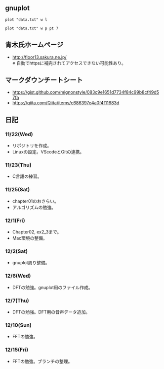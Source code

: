 ## gnuplot
```
plot "data.txt" w l
```
```
plot "data.txt" w p pt 7
```
## 青木氏ホームページ
- <http://floor13.sakura.ne.jp/>  
※ 自動でhttpsに補完されてアクセスできない可能性あり。


## マークダウンチートシート
- https://gist.github.com/mignonstyle/083c9e1651d7734f84c99b8cf49d57fa
- <https://qiita.com/Qiita/items/c686397e4a0f4f11683d>  


## 日記
### 11/22(Wed)
- リポジトリを作成。
- Linuxの設定。VScodeとGitの連携。

### 11/23(Thu)
- C言語の練習。


### 11/25(Sat)
- chapter01のおさらい。
- アルゴリズムの勉強。

### 12/1(Fri)
- Chapter02, ex2_3まで。
- Mac環境の整備。

### 12/2(Sat)
- gnuplot周り整備。

### 12/6(Wed)
- DFTの勉強。gnuplot用のファイル作成。

### 12/7(Thu)
- DFTの勉強。DFT用の音声データ追加。

### 12/10(Sun)
- FFTの勉強。

### 12/15(Fri)
- FFTの勉強。ブランチの整理。